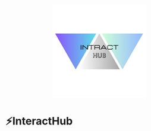 <p align="center">
  <img src="IntractHub.png" alt="Description of the image" width="50%">
</p>

# ⚡InteractHub

